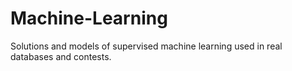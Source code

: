 # Machine-Learning
Solutions and models of supervised machine learning used in real databases and contests.

